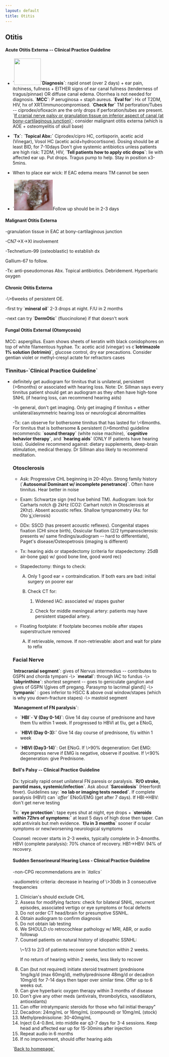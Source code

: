 ```yaml
---
layout: default
title: Otitis
---
```

<h2 class="unnumbered" id="otitis">
Otitis
</h2>
<h4 class="unnumbered" id="acute-otitis-externa-clinical-practice-guideline">
Acute Otitis Externa -- Clinical Practice Guideline
</h4>
<ul>
<li>
<p>
`<img alt="" src="../media/image7.jpeg" style="width:0.88194in;height:0.86944in" />`<strong>Diagnosis`</strong>: rapid onset (over 2 days) + ear pain, itchiness, fullness + EITHER signs of ear canal fullness (tenderness of tragus/pinnae) OR diffuse canal edema. Otorrhea is not needed for diagnosis. `<strong>MCC`</strong>: P aeruginosa + staph aureus. `<strong>Eval for`</strong>: Hx of T2DM, HIV, hx of XRT/immunocompromised. `<strong>Check for`</strong> TM perforation/Tubes -- ciprodex/ofloxacin are the only drops if perforation/tubes are present. `<u>If cranial nerve palsy or granulation tissue on inferior aspect of canal (at bony-cartilaginous junction)`</u>: consider malignant otitis externa (which is AOE + osteomyelitis of skull base)
</p>
</li>
<li>
<p>
`<strong>Tx`</strong>: `<strong>Topical Abx:`</strong> Ciprodex/cipro HC, cortisporin, acetic acid (Vinegar), Vosol HC (acetic acid+hydrocortisone). Dosing should be at least BID, for 7-10days Don't give systemic antibiotics unless patients are high risk: T2DM, HIV, `<strong>Tell patients how to apply otic drops`</strong>: lie with affected ear up. Put drops. Tragus pump to help. Stay in position x3-5mins.
</p>
</li>
<li>
<p>
When to place ear wick: If EAC edema means TM cannot be seen
</p>
</li>
<li>
<p>
`<img alt="" src="../media/image8.jpeg" style="width:1.27917in;height:1.01528in" />Follow up should be in 2-3 days
</p>
</li>
</ul>
<h4 class="unnumbered" id="malignant-otitis-externa">
Malignant Otitis Externa
</h4>
<p>
-granulation tissue in EAC at bony-cartilaginous junction
</p>
<p>
-CN7→X→XI involvement
</p>
<p>
-Technetium-99 (osteoblastic) to establish dx
</p>
<p>
Gallium-67 to follow.
</p>
<p>
-Tx: anti-pseudomonas Abx. Topical antibiotics. Debridement. Hyperbaric oxygen
</p>
<h4 class="unnumbered" id="chronic-otitis-externa">
Chronic Otitis Externa
</h4>
<p>
-\>6weeks of persistent OE.
</p>
<p>
-first try `<strong>mineral oil`</strong> 2-3 drops at night. F/U in 2 months
</p>
<p>
-next can try `<strong>DermOtic`</strong> (fluocinolone) if that doesn't work
</p>
<h4 class="unnumbered" id="fungal-otitis-external-otomycosis">
Fungal Otitis External (Otomycosis)
</h4>
<p>
MCC: aspergillus. Exam shows sheets of keratin with black conidophores on top of white filamentous hyphae. Tx: acetic acid (vinegar) vs c`<strong>lotrimazole 1% solution (lotrimin)`</strong>, glucose control, dry ear precautions. Consider gentian violet or methyl-cresyl actate for refractors cases
</p>
<h3 class="unnumbered" id="tinnitus-clinical-practice-guideline">
Tinnitus-`<strong>Clinical Practice Guideline`</strong>
</h3>
<p>

- definitely get audiogram for tinnitus that is unilateral, persistent (\>6months) or associated with hearing loss. Note: Dr. Sillman says every tinnitus patient should get an audiogram as they often have high-tone SNHL (if hearing loss, can recommend hearing aids)
  </p>
  <p>
  -In general, don't get imaging. Only get imaging if tinnitus + either unilateral/asymmetric hearing loss or neurological abnormalities
  </p>
  <p>
  -Tx: can observe for bothersome tinnitus that has lasted for \<6months. For tinnitus that is bothersome & persistent (\>6months) guideline recommends: `<strong>sound therapy`</strong> (white noise machine), `<strong>cognitive behavior therapy`</strong>, and `<strong>hearing aids`</strong> (ONLY IF patients have hearing loss). Guideline recommend against: dietary supplements, deep-brain stimulation, medical therapy. Dr Sillman also likely to recommend meditation.
  </p>
  <h3 class="unnumbered" id="otosclerosis">
  Otosclerosis
  </h3>
  <ul>
  <li>
  <p>
  Ask: Progressive CHL beginning in 20-40yo. Strong family history (`<strong>Autosomal Dominant w/ incomplete penetrance)`</strong>. Often have tinnitus. Hear better in noise
  </p>
  </li>
  <li>
  <p>
  Exam: Schwartze sign (red hue behind TM). Audiogram: look for Carharts notch @ 2kHz (CO2: Carhart notch in Otosclerosis at 2Khz). Absent acoustic reflex. Shallow tympanometry (As: for Oto`<u>s`</u>clerosis)
  </p>
  </li>
  <li>
  <p>
  DDx: SSCD (has present acoustic reflexes). Congenital stapes fixation (CHl since birth), Ossicular fixation (2/2 tympanosclerosis: presents w/ same findings/audiogram -- hard to differentiate), Paget's disease/Osteopetrosis (imaging is different)
  </p>
  </li>
  <li>
  <p>
  Tx: hearing aids or stapedectomy (criteria for stapedectomy: 25dB air-bone gap) w/ good bone line, good word rec)
  </p>
  </li>
  <li>
  <p>
  Stapedectomy: things to check:
  </p>
  <ol type="A">
  <li>
  <p>
  Only 1 good ear = contraindication. If both ears are bad: initial surgery on poorer ear
  </p>
  </li>
  <li>
  <p>
  Check CT for:
  </p>
  <ol type="1">
  <li>
  <p>
  Widened IAC: associated w/ stapes gusher
  </p>
  </li>
  <li>
  <p>
  Check for middle meningeal artery: patients may have persistent stapedial artery.
  </p>
  </li>
  </ol>
  </li>
  </ol>
  </li>
  <li>
  <p>
  Floating footplate: if footplate becomes mobile after stapes superstructure removed
  </p>
  <ol type="A">
  <li>
  <p>
  If retrievable, remove. If non-retrievable: abort and wait for plate to refix
  </p>
  </li>
  </ol>
  </li>
  </ul>
  <h3 class="unnumbered" id="facial-nerve">
  Facial Nerve
  </h3>
  <p>
  `<strong>Intracranial segment`</strong>: gives of Nervus intermedius -- contributes to GSPN and chorda tympani -\> `<strong>meatal`</strong>: through IAC to fundus -\> `<strong>labyrinthine`</strong>: shortest segment -- goes to geniculate ganglion and gives of GSPN \[gives off pregang. Parasymp to lacrimal gland\] -\> `<strong>tympanic`</strong> : goes inferior to HSCC & above oval window/stapes (which is why you down-fracture stapes) -\> mastoid segment
  </p>
  <p>
  `<strong>Management of FN paralysis`</strong>:
  </p>
  <ul>
  <li>
  <p>
  `<strong>HBI`</strong>-`<strong>V (Day 0-14)`</strong>: Give 14 day course of prednisone and have them f/u within 1 week. If progressed to HBVI at f/u, get a ENoG,
  </p>
  </li>
  <li>
  <p>
  `<strong>HBVI (Day 0-3):`</strong> Give 14 day course of prednisone, f/u within 1 week
  </p>
  </li>
  <li>
  <p>
  `<strong>HBVI (Day3-14)`</strong>: Get ENoG. If \>90% degeneration: Get EMG: decompress nerve if EMG is negative, observe if positive. If \<90% degeneration: give Prednisone.
  </p>
  </li>
  </ul>
  <h4 class="unnumbered" id="bells-palsy-clinical-practice-guideline">
  Bell's Palsy -- Clinical Practice Guideline
  </h4>
  <p>
  Dx: typically rapid onset unilateral FN paresis or paralysis. `<strong>R/O stroke, parotid mass, systemic/infection`</strong>. Ask about `<strong>Sarcoidosis`</strong> (Heerfordt fever). Guidelines say: `<strong>no lab or imaging tests needed`</strong>. If complete paralysis (HBVI) can `<em>offer`</em> ENoG/EMG (get after 7 days). If HBI→HBV: don't get nerve testing
  </p>
  <p>
  Tx: `<strong>eye protection`</strong>: tape eyes shut at night, eye drops + `<strong>steroids within 72hrs of symptoms:`</strong> at least 5 days of high dose then taper. Can add antivirals but meh evidence. `<strong>f/u in 3 months`</strong> sooner if ocular symptoms or new/worsening neurological symptoms
  </p>
  <p>
  Counsel: recover starts in 2-3 weeks, typically complete in 3-4months. HBVI (complete paralysis): 70% chance of recovery. HB1→HBV: 94% of recovery.
  </p>
  <h4 class="unnumbered" id="sudden-sensorineural-hearing-loss---clinical-practice-guideline">
  Sudden Sensorineural Hearing Loss - Clinical Practice Guideline
  </h4>
  <p>
  -non-CPG recommendations are in `<em>italics`</em>
  </p>
  <p>
  -audiometric criteria: decrease in hearing of \>30db in 3 consecutive frequencies
  </p>
  <ol>
  <li>
  Clinician's should exclude CHL
  </li>
  <li>
  Assess for modifying factors: check for bilateral SNHL, recurrent episodes, associated vertigo or eye symptoms or focal defects
  </li>
  <li>
  Do not order CT head/brain for presumptive SSNHL.
  </li>
  <li>
  Obtain audiogram to confirm diagnosis
  </li>
  <li>
  Do not obtain lab testing
  </li>
  <li>
  We SHOULD r/o retrocochlear pathology w/ MRI, ABR, or audio followup
  </li>
  <li>
  Counsel patients on natural history of idiopathic SSNHL:
  <p>
  \~1/3 to 2/3 of patients recover some function within 2 weeks.
  </p>
  <p>
  If no return of hearing within 2 weeks, less likely to recover
  </p>
  </li>
  <li>
  Can (but not required) initiate steroid treatment (prednisone 1mg/kg/d (max 60mg/d), methylprednisone 48mg/d or decadron 10mg/d) for 7-14 days then taper over similar time. Offer up to 6 weeks out.
  </li>
  <li>
  Can give hyperbaric oxygen therapy within 3 months of disease
  </li>
  <li>
  Don't give any other meds (antivirals, thrombolytics, vasodilators, antioxidants)
  </li>
  <li>
  Can offer intratympanic steroids for those who fail initial therapy"
  </li>
  <li>
  Decadron: 24mg/mL or 16mg/mL (compound) or 10mg/mL (stock)
  </li>
  <li>
  Methylprednisolone: 30-40mg/mL
  </li>
  <li>
  Inject 0.4-0.8mL into middle ear q3-7 days for 3-4 sessions. Keep head and affected ear up for 15-30mins after injection
  </li>
  <li>
  Repeat audio in 6 months
  </li>
  <li>
  If no improvement, should offer hearing aids
  </li>
  </ol>
  <p>
  `<a href="../index.html">Back to homepage`</a>
  </p>
